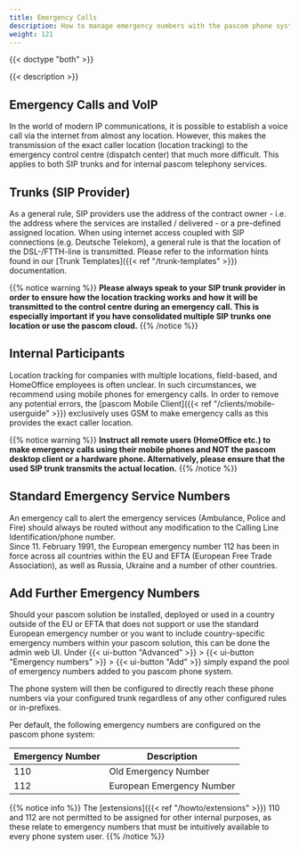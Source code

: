 ```yaml
---
title: Emergency Calls
description: How to manage emergency numbers with the pascom phone system and ensure that the correct location is transmitted to the control centre.
weight: 121
---
```


{{< doctype "both"  >}}

{{< description >}}

## Emergency Calls and VoIP

In the world of modern IP communications, it is possible to establish a voice call via the internet from almost any location. However, this makes the transmission of the exact caller location (location tracking) to the emergency control centre (dispatch center) that much more difficult. 
This applies to both SIP trunks and for internal pascom telephony services.

## Trunks (SIP Provider)

As a general rule, SIP providers use the address of the contract owner - i.e. the address where the services are installed / delivered - or a pre-defined assigned location. 
When using internet access coupled with SIP connections (e.g. Deutsche Telekom), a general rule is that the location of the DSL-/FTTH-line is transmitted. Please refer to the information hints found in our [Trunk Templates]({{< ref "/trunk-templates" >}}) documentation. 

{{% notice warning %}}
**Please always speak to your SIP trunk provider in order to ensure how the location tracking works and how it will be transmitted to the control centre during an emergency call. This is especially important if you have consolidated multiple SIP trunks one location or use the pascom cloud.**
{{% /notice %}}

## Internal Participants

Location tracking for companies with multiple locations, field-based, and HomeOffice employees is often unclear. In such circumstances, we recommend using mobile phones for emergency calls. 
In order to remove any potential errors, the [pascom Mobile Client]({{< ref "/clients/mobile-userguide" >}}) exclusively uses GSM to make emergency calls as this provides the exact caller location. 

{{% notice warning %}}
**Instruct all remote users (HomeOffice etc.) to make emergency calls using their mobile phones and NOT the pascom desktop client or a hardware phone. Alternatively, please ensure that the used SIP trunk transmits the actual location.**
{{% /notice %}}

## Standard Emergency Service Numbers

An emergency call to alert the emergency services (Ambulance, Police and Fire) should always be routed without any modification to the Calling Line Identification/phone number.  
Since 11. February 1991, the European emergency number 112 has been in force across all countries within the EU and EFTA (European Free Trade Association), as well as Russia, Ukraine and a number of other countries.

## Add Further Emergency Numbers

Should your pascom solution be installed, deployed or used in a country outside of the EU or EFTA that does not support or use the standard European emergency number or you want to include country-specific emergency numbers within your pascom solution, this can be done the admin web UI. Under {{< ui-button "Advanced" >}} > {{< ui-button "Emergency numbers" >}} > {{< ui-button "Add" >}} simply expand the pool of emergency numbers added to you pascom phone system.

The phone system will then be configured to directly reach these phone numbers via your configured trunk regardless of any other configured rules or in-prefixes. 

Per default, the following emergency numbers are configured on the pascom phone system:

|Emergency Number|Description|
|---|---|
|110|Old Emergency Number|
|112|European Emergency Number|

{{% notice info %}}
The [extensions]({{< ref "/howto/extensions" >}}) 110 and 112 are not permitted to be assigned for other internal purposes, as these relate to emergency numbers that must be intuitively available to every phone system user.
{{% /notice %}}
